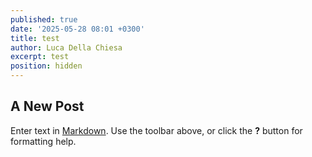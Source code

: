 ```yaml
---
published: true
date: '2025-05-28 08:01 +0300'
title: test
author: Luca Della Chiesa
excerpt: test
position: hidden
---
```

## A New Post

Enter text in [Markdown](http://daringfireball.net/projects/markdown/). Use the toolbar above, or click the **?** button for formatting help.

